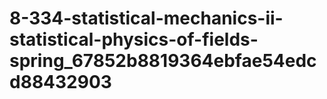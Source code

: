 # 8-334-statistical-mechanics-ii-statistical-physics-of-fields-spring_67852b8819364ebfae54edcd88432903